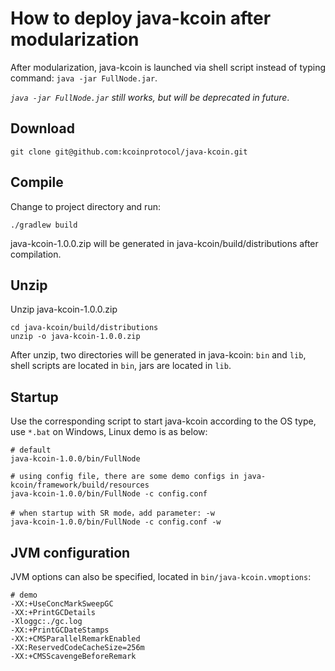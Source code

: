 # How to deploy java-kcoin after modularization

After modularization, java-kcoin is launched via shell script instead of typing command: `java -jar FullNode.jar`.

*`java -jar FullNode.jar` still works, but will be deprecated in future*.

## Download

```
git clone git@github.com:kcoinprotocol/java-kcoin.git
```

## Compile

Change to project directory and run:
```
./gradlew build
```
java-kcoin-1.0.0.zip will be generated in java-kcoin/build/distributions after compilation.

## Unzip

Unzip java-kcoin-1.0.0.zip
```
cd java-kcoin/build/distributions
unzip -o java-kcoin-1.0.0.zip
```
After unzip, two directories will be generated in java-kcoin: `bin` and `lib`, shell scripts are located in `bin`, jars are located in `lib`.

## Startup

Use the corresponding script to start java-kcoin according to the OS type, use `*.bat` on Windows, Linux demo is as below:
```
# default
java-kcoin-1.0.0/bin/FullNode

# using config file, there are some demo configs in java-kcoin/framework/build/resources
java-kcoin-1.0.0/bin/FullNode -c config.conf

# when startup with SR mode，add parameter: -w
java-kcoin-1.0.0/bin/FullNode -c config.conf -w
```

## JVM configuration

JVM options can also be specified, located in `bin/java-kcoin.vmoptions`:
```
# demo
-XX:+UseConcMarkSweepGC
-XX:+PrintGCDetails
-Xloggc:./gc.log
-XX:+PrintGCDateStamps
-XX:+CMSParallelRemarkEnabled
-XX:ReservedCodeCacheSize=256m
-XX:+CMSScavengeBeforeRemark
```